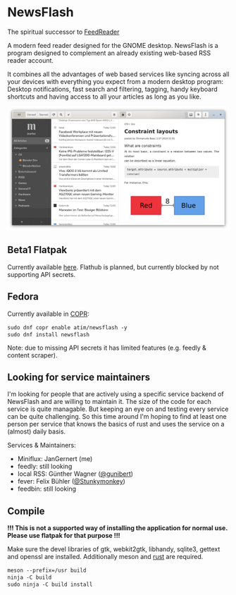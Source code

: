 # NewsFlash

The spiritual successor to [FeedReader](https://github.com/jangernert/FeedReader)

A modern feed reader designed for the GNOME desktop. NewsFlash is a program designed to complement an already existing web-based RSS reader account.

It combines all the advantages of web based services like syncing across all your devices with everything you expect
from a modern desktop program: Desktop notifications, fast search and filtering, tagging, handy keyboard shortcuts
and having access to all your articles as long as you like.

![Screenshot](./data/screenshots/Main.png "WIP 2020-04-20")

## Beta1 Flatpak

Currently available [here](https://gitlab.com/news-flash/news_flash_gtk/-/jobs/535363840/artifacts/raw/com.gitlab.newsflash.Devel.flatpak). Flathub is planned,
but currently blocked by not supporting API secrets.

## Fedora

Currently available in [COPR](https://copr.fedorainfracloud.org/coprs/atim/newsflash/):

```
sudo dnf copr enable atim/newsflash -y
sudo dnf install newsflash
```

Note: due to missing API secrets it has limited features (e.g. feedly & content scraper).

## Looking for service maintainers

I'm looking for people that are actively using a specific service backend of NewsFlash and are willing to maintain it.
The size of the code for each service is quite managable. But keeping an eye on and testing every service can be quite challenging.
So this time around I'm hoping to find at least one person per service that knows the basics of rust and uses the service on a (almost) daily basis.

Services & Maintainers:

- Miniflux: JanGernert (me)
- feedly: still looking
- local RSS: Günther Wagner ([@gunibert](https://gitlab.com/gunibert))
- fever: Felix Bühler ([@Stunkymonkey](https://gitlab.com/Stunkymonkey))
- feedbin: still looking

## Compile
**!!! This is not a supported way of installing the application for normal use. Please use flatpak for that purpose !!!**

Make sure the devel libraries of gtk, webkit2gtk, libhandy, sqlite3, gettext and openssl are installed.
Additionally meson and [rust](https://rustup.rs/) are required.

```
meson --prefix=/usr build
ninja -C build
sudo ninja -C build install
```